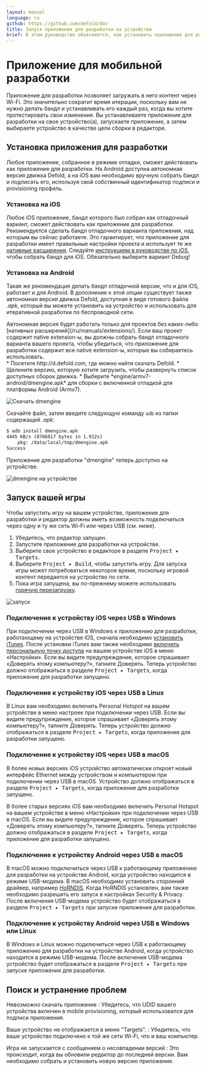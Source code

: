 ```yaml
---
layout: manual
language: ru
github: https://github.com/defold/doc
title: Запуск приложения для разработки на устройстве 
brief: В этом руководстве объясняется, как установить приложение для разработки на ваше устройство для итеративной разработки на нем.
---
```


# Приложение для мобильной разработки

Приложение для разработки позволяет загружать в него контент через Wi-Fi. Это значительно сократит время итерации, поскольку вам не нужно делать бандл и устанавливать его каждый раз, когда вы хотите протестировать свои изменения. Вы устанавливаете приложение для разработки на свое устройство(а), запускаете приложение, а затем выбираете устройство в качестве цели сборки в редакторе. 

## Установка приложения для разработки

Любое приложение, собранное в режиме отладки, сможет действовать как приложение для разработки. На Android доступна автономная версия движка Defold, а на iOS вам необходимо вручную собрать бандл и подписать его, используя свой собственный идентификатор подписи и provisioning профиль. 

### Установка на iOS 

Любое iOS приложение, бандл которого был собран как отладочный вариант, сможет действовать как приложение для разработки. Рекомендуется сделать бандл отладочного варианта приложения, над которым вы сейчас работаете. Это гарантирует, что приложение для разработки имеет правильные настройки проекта и использует те же [нативные расширения](/ru/manuals/extensions/). Следуйте [инструкциям в руководстве по iOS](/manuals/ios/#creating-an-ios-application-bundle), чтобы собрать бандл для iOS. Обязательно выберите вариант Debug!

### Установка на Android

Такая же рекомендация делать бандл отладочной версии, что и для iOS, работает и для Android. В дополнение к этой опции существует также автономная версия движка Defold, доступная в виде готового файла *.apk*, который вы можете установить на устройство и использовать для итеративной разработки по беспроводной сети. 
<div class='important' markdown='1'>
Автономная версия будет работать только для проектов без каких-либо [нативных расширений](/ru/manuals/extensions/). Если ваш проект содержит native extension-ы, вы должны собрать бандл отладочного варианта вашего проекта, чтобы убедиться, что приложение для разработки содержит все native extension-ы, которые вы собираетесь использовать. 
</div>
* Посетите http://d.defold.com, где можно найти скачать Defold. 
* Щелкните версию, которую хотите загрузить, чтобы развернуть список доступных сборок движка.
* Выберите *engine/armv7-android/dmengine.apk* для сборки с включенной отладкой для платформы Android (Armv7).

![Скачать dmengine](/manuals/images/dev-app/download_dmengine.png)

Скачайте файл, затем введите следующую команду `adb` из папки содержащей *.apk*: 

```sh
$ adb install dmengine.apk
4445 KB/s (8706017 bytes in 1.912s)
    pkg: /data/local/tmp/dmengine.apk
Success
```

Приложение для разработки "dmengine" теперь доступно на устройстве.

![dmengine на устройстве](/manuals/images/dev-app/dmengine_on_device.png)

## Запуск вашей игры

Чтобы запустить игру на вашем устройстве, приложение для разработки и редактор должны иметь возможность подключаться через одну и ту же сеть Wi-Fi или через USB (см. ниже). 

1. Убедитесь, что редактор запущен.
2. Запустите приложение для разработки на устройстве.
3. Выберите свое устройство в редакторе в разделе <kbd>Project ▸ Targets</kbd>.
4. Выберите <kbd>Project ▸ Build</kbd>, чтобы запустить игру. Для запуска игры может потребоваться некоторое время, поскольку игровой контент передается на устройство по сети.
5. Пока игра запущена, вы по-прежнему можете использовать [горячую перезагрузку](/ru/manuals/hot-reload/).

![запуск](/manuals/images/dev-app/launch.png)

### Подключение к устройству iOS через USB в Windows

При подключении через USB в Windows к приложению для разработки, работающему на устройстве iOS, сначала необходимо [установить iTunes](https://www.apple.com/lae/itunes/download/). После установки iTunes вам также необходимо [включить персональную точку доступа](https://support.apple.com/en-us/HT204023) на вашем устройстве iOS в меню «Настройки». Если вы видите предупреждение, которое спрашивает «Доверять этому компьютеру?», тапните Доверять. Теперь устройство должно отображаться в разделе <kbd>Project ▸ Targets</kbd>, когда приложение для разработки запущено. 

### Подключение к устройству iOS через USB в Linux

В Linux вам необходимо включить Personal Hotspot на вашем устройстве в меню настроек при подключении через USB. Если вы видите предупреждение, которое спрашивает «Доверять этому компьютеру?», тапните Доверять. Теперь устройство должно отображаться в разделе <kbd>Project ▸ Targets</kbd>, когда приложение для разработки запущено. 

### Подключение к устройству iOS через USB в macOS

В более новых версиях iOS устройство автоматически откроет новый интерфейс Ethernet между устройством и компьютером при подключении через USB в macOS. Устройство должно отображаться в разделе <kbd>Project ▸ Targets</kbd>, когда приложение для разработки запущено.

В более старых версиях iOS вам необходимо включить Personal Hotspot на вашем устройстве в меню «Настройки» при подключении через USB в macOS. Если вы видите предупреждение, которое спрашивает «Доверять этому компьютеру?», тапните Доверять. Теперь устройство должно отображаться в разделе <kbd>Project ▸ Targets</kbd>, когда приложение для разработки запущено. 

### Подключение к устройству Android через USB в macOS

В macOS можно подключиться через USB к работающему приложению для разработки на устройстве Android, когда устройство находится в режиме USB-модема. В macOS необходимо установить сторонний драйвер, например [HoRNDIS](https://joshuawise.com/horndis#available_versions). Когда HoRNDIS установлен, вам также необходимо разрешить его запуск в настройках Security & Privacy. После включения USB-модема устройство будет отображаться в разделе <kbd>Project ▸ Targets</kbd> при запуске приложения для разработки. 

### Подключение к устройству Android через USB в Windows или Linux

В Windows и Linux можно подключиться через USB к работающему приложению для разработки на устройстве Android, когда устройство находится в режиме USB-модема. После включения USB-модема устройство будет отображаться в разделе <kbd>Project ▸ Targets</kbd> при запуске приложения для разработки. 

## Поиск и устранение проблем

Невозможно скачать приложение
: Убедитесь, что UDID вашего устройства включен в mobile provisioning, который использовался для подписи приложения. 

Ваше устройство не отображается в меню "Targets".
: Убедитесь, что ваше устройство подключено к той же сети Wi-Fi, что и ваш компьютер. 

Игра не запускается с сообщением о несовпадении версий
: Это происходит, когда вы обновили редактор до последней версии. Вам необходимо собрать и установить новую версию приложения.
